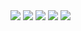 <img src="https://github.com/rohit2701singh/Hangman-with-GUI-using-tkinter/assets/156118970/20745250-a604-4d91-b418-b5e8565d11ed">

<img src="https://github.com/rohit2701singh/Hangman-with-GUI-using-tkinter/assets/156118970/ab2fc37f-700a-475b-b4c4-be916c101d28">

<img src="https://github.com/rohit2701singh/Hangman-with-GUI-using-tkinter/assets/156118970/b23c87c0-0c56-4cdb-9997-a15e69e089e6">

<img src="https://github.com/rohit2701singh/Hangman-with-GUI-using-tkinter/assets/156118970/70cdf81a-3124-4057-8b17-61a51ffa9f4e">

<img src="https://github.com/rohit2701singh/Hangman-with-GUI-using-tkinter/assets/156118970/dca20c48-e617-49af-909b-a507dc57e9e5">
